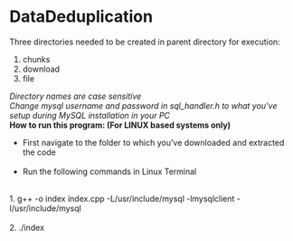 # DataDeduplication
Three directories needed to be created  in parent directory for execution:
1)  chunks
2)  download 
3)  file<br>

<I>Directory names are case sensitive<br>
Change mysql username and password in sql_handler.h to what you've setup during MySQL installation in your PC<br></I>
<b> How to run this program: (For LINUX based systems only) </b><br>
<ul>
<li>First navigate to the folder to which you've  downloaded and extracted the code</li><br>
<li>Run the following commands in Linux Terminal</li><br></ul>
1.  g++ -o index index.cpp -L/usr/include/mysql -lmysqlclient -I/usr/include/mysql <br><br>
2.  ./index
